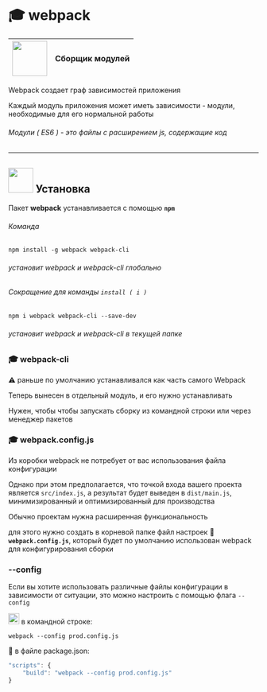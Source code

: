# :mortar_board: webpack

| <a href="https://webpack.js.org/api/module-methods/#es6-recommended-" target = "_blank"><img src="https://webpack.js.org/d19378a95ebe6b15d5ddea281138dcf4.svg" width="70"/></a> | Сборщик модулей |
|-|-|

Webpack создает граф зависимостей приложения

Каждый модуль приложения может иметь зависимости - модули, необходимые для его нормальной работы

###### Модули ( ES6 ) - это файлы с расширением js, содержащие код


***

## <img src="https://github.com/garevna/js-course/blob/master/images/git-bush-ico.png?raw=true" width="50"/> Установка

Пакет  **webpack**  устанавливается с помощью **`npm`**

###### Команда

    npm install -g webpack webpack-cli

###### установит  _webpack_ и  _webpack-cli_  глобально 

###### Сокращение для команды `install ( i )`

    npm i webpack webpack-cli --save-dev

###### установит  _webpack_ и  _webpack-cli_  в текущей папке

### :mortar_board: webpack-cli
:warning: раньше по умолчанию устанавливался как часть самого Webpack

Теперь вынесен в отдельный модуль, и его нужно устанавливать

Нужен, чтобы чтобы запускать сборку из командной строки или через менеджер пакетов

### :mortar_board: webpack.config.js
Из коробки webpack не потребует от вас использования файла конфигурации

Однако при этом предполагается, что точкой входа вашего проекта является `src/index.js`, а результат будет выведен в `dist/main.js`, минимизированный и оптимизированный для производства

Обычно проектам нужна расширенная функциональность

для этого нужно создать в корневой папке файл настроек :pencil: **`webpack.config.js`**, который будет по умолчанию использован webpack для конфигурирования сборки

### --config
Если вы хотите использовать различные файлы конфигурации в зависимости от ситуации, это можно настроить с помощью флага `--config`

<img src="https://github.com/garevna/js-course/blob/master/images/git-bush-ico.png?raw=true" width="22"/> в командной строке:
```
webpack --config prod.config.js
```
:pencil: в файле package.json:
```javascript
"scripts": {
    "build": "webpack --config prod.config.js"
}
```

